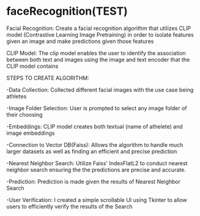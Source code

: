 # faceRecognition(TEST)
Facial Recognition: Create a facial recognition algorithm that utilizes CLIP model (Contrastive Learning Image Pretraining) in order to isolate features given an image and make predictions given those features


CLIP Model: The clip model enables the user to identify the association between both text and images using the image and text encoder that the CLIP model contains


STEPS TO CREATE ALGORITHM: 

-Data Collection: Collected different facial images with the use case being athletes

-Image Folder Selection: User is prompted to select any image folder of their choosing

-Embeddings: CLIP model creates both textual (name of athelete) and image embeddings

-Connection to Vector DB(Faiss): Allows the algorithm to handle much larger datasets as well as finding an efficient and precise prediction

-Nearest Neighbor Search: Utilize Faiss' IndexFlatL2 to conduct nearest neighbor search ensuring the the predictions are precise and accurate. 

-Prediction: Prediction is made given the results of Nearest Neighbor Search

-User Verification: I created a simple scrollable UI using Tkinter to allow users to efficiently verify the results of the Search
